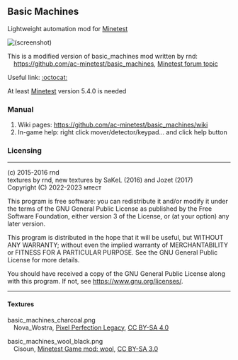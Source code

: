 ## Basic Machines

Lightweight automation mod for [Minetest](https://www.minetest.net)

![(screenshot)](screenshot.png)

This is a modified version of basic_machines mod written by rnd:\
&emsp;https://github.com/ac-minetest/basic_machines, [Minetest forum topic](https://forum.minetest.net/viewtopic.php?t=12033)

Useful link: [:octocat:](https://github.com/waxtatect/basic_machines "Basic Machines repository")

At least [Minetest](https://www.minetest.net) version 5.4.0 is needed

### Manual

1. Wiki pages: https://github.com/ac-minetest/basic_machines/wiki
2. In-game help: right click mover/detector/keypad... and click help button

### Licensing

---
(c) 2015-2016 rnd\
textures by rnd, new textures by SaKeL (2016) and Jozet (2017)\
Copyright (C) 2022-2023 мтест

This program is free software: you can redistribute it and/or modify
it under the terms of the GNU General Public License as published by
the Free Software Foundation, either version 3 of the License, or
(at your option) any later version.

This program is distributed in the hope that it will be useful,
but WITHOUT ANY WARRANTY; without even the implied warranty of
MERCHANTABILITY or FITNESS FOR A PARTICULAR PURPOSE. See the
GNU General Public License for more details.

You should have received a copy of the GNU General Public License
along with this program. If not, see <https://www.gnu.org/licenses/>.

---

#### Textures

basic_machines_charcoal.png\
&emsp;Nova_Wostra, [Pixel Perfection Legacy](https://www.curseforge.com/minecraft/texture-packs/pixel-perfection-legacy), [CC BY-SA 4.0](https://creativecommons.org/licenses/by-sa/4.0/)

basic_machines_wool_black.png\
&emsp;Cisoun, [Minetest Game mod: wool](https://github.com/minetest/minetest_game/tree/master/mods/wool), [CC BY-SA 3.0](https://creativecommons.org/licenses/by-sa/3.0/)
